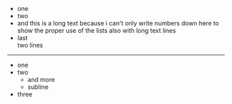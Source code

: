 <!-- internal -->


- one
- two
- and this is a long text because i can't only write numbers down here to show
  the proper use of the lists also with long text lines
- last\
  two lines

---

- one
- two
  - and more
  - subline
- three
